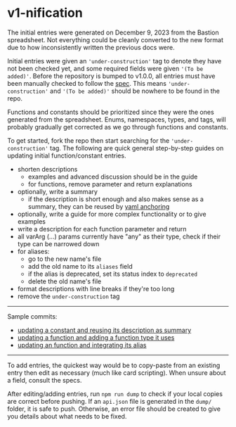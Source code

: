 # v1-nification

The initial entries were generated on December 9, 2023 from the Bastion spreadsheet.
Not everything could be cleanly converted to the new format due to how inconsistently
written the previous docs were.

Initial entries were given an `'under-construction'` tag to denote they have not been checked yet,
and some required fields were given `'(To be added)'`.
Before the repository is bumped to v1.0.0,
all entries must have been manually checked to follow the [spec](/docs/specs).
This means `'under-construction'` and `'(To be added)'` should be nowhere to be found in the repo.

Functions and constants should be prioritized since they were the ones generated from the spreadsheet.
Enums, namespaces, types, and tags, will probably gradually get corrected as we go through functions and constants.

To get started, fork the repo then start searching for the `'under-construction'` tag.
The following are quick general step-by-step guides on updating initial function/constant entries.

- shorten descriptions
  - examples and advanced discussion should be in the guide
  - for functions, remove parameter and return explanations
- optionally, write a summary
  - if the description is short enough and also makes sense as a summary, they can be reused by
    [yaml anchoring](https://stackoverflow.com/questions/48940619/yaml-how-to-reuse-single-string-content)
- optionally, write a guide for more complex functionality or to give examples
- write a description for each function parameter and return
- all varArg (...) params currently have "any" as their type, check if their type can be narrowed down
- for aliases:
  - go to the new name's file
  - add the old name to its `aliases` field
  - if the alias is deprecated, set its status index to `deprecated`
  - delete the old name's file
- format descriptions with line breaks if they're too long
- remove the `under-construction` tag

---

Sample commits:
 - [updating a constant and reusing its description as summary](https://github.com/that-hatter/scrapiyard/commit/0078be21042945936a92e542f84fe7e51cddfd3c)
 - [updating a function and adding a function type it uses](https://github.com/that-hatter/scrapiyard/commit/d3ba1e5c2a3cc89204ee6f23a98276b770843c95)
 - [updating an function and integrating its alias](https://github.com/that-hatter/scrapiyard/commit/836a0899a999971938b12c3834c9206ffeadc121)
   
---

To add entries, the quickest way would be to copy-paste from an existing entry
then edit as necessary (much like card scripting).
When unsure about a field, consult the specs.

After editing/adding entries, run `npm run dump` to check if your local copies are correct before pushing.
If an `api.json` file is generated in the `dump/` folder, it is safe to push.
Otherwise, an error file should be created to give you details about what needs to be fixed.
